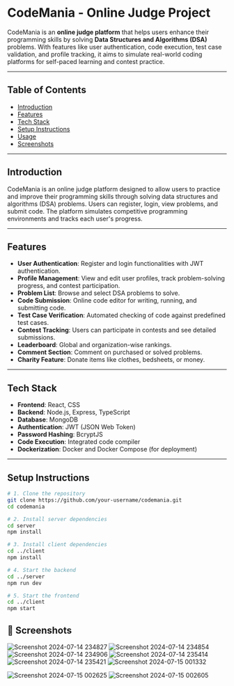 # CodeMania - Online Judge Project

CodeMania is an **online judge platform** that helps users enhance their programming skills by solving **Data Structures and Algorithms (DSA)** problems. With features like user authentication, code execution, test case validation, and profile tracking, it aims to simulate real-world coding platforms for self-paced learning and contest practice.

---

## Table of Contents

- [Introduction](#introduction)
- [Features](#features)
- [Tech Stack](#tech-stack)
- [Setup Instructions](#setup-instructions)
- [Usage](#usage)
- [Screenshots](#screenshots)

---

## Introduction

CodeMania is an online judge platform designed to allow users to practice and improve their programming skills through solving data structures and algorithms (DSA) problems. Users can register, login, view problems, and submit code. The platform simulates competitive programming environments and tracks each user's progress.

---

## Features

- **User Authentication**: Register and login functionalities with JWT authentication.  
- **Profile Management**: View and edit user profiles, track problem-solving progress, and contest participation.  
- **Problem List**: Browse and select DSA problems to solve.  
- **Code Submission**: Online code editor for writing, running, and submitting code.  
- **Test Case Verification**: Automated checking of code against predefined test cases.  
- **Contest Tracking**: Users can participate in contests and see detailed submissions.  
- **Leaderboard**: Global and organization-wise rankings.  
- **Comment Section**: Comment on purchased or solved problems.  
- **Charity Feature**: Donate items like clothes, bedsheets, or money.

---

## Tech Stack

- **Frontend**: React, CSS  
- **Backend**: Node.js, Express, TypeScript  
- **Database**: MongoDB  
- **Authentication**: JWT (JSON Web Token)  
- **Password Hashing**: BcryptJS  
- **Code Execution**: Integrated code compiler  
- **Dockerization**: Docker and Docker Compose (for deployment)

---

## Setup Instructions

```bash
# 1. Clone the repository
git clone https://github.com/your-username/codemania.git
cd codemania

# 2. Install server dependencies
cd server
npm install

# 3. Install client dependencies
cd ../client
npm install

# 4. Start the backend
cd ../server
npm run dev

# 5. Start the frontend
cd ../client
npm start


```

## 📸 Screenshots

![Screenshot 2024-07-14 234827](https://github.com/user-attachments/assets/7cebe038-b137-4dc7-afa4-55e31d3fb8b4)
![Screenshot 2024-07-14 234854](https://github.com/user-attachments/assets/a0194f74-4470-49cd-bfd1-e79bb07b20ff)
![Screenshot 2024-07-14 234906](https://github.com/user-attachments/assets/1499a855-02d0-4e49-9664-d3b442e6a120)
![Screenshot 2024-07-14 235414](https://github.com/user-attachments/assets/593465cd-6a33-429e-9f51-3c4f7a3a82d5)
![Screenshot 2024-07-14 235421](https://github.com/user-attachments/assets/8a725155-caed-4304-8d96-ab48a1021a95)
![Screenshot 2024-07-15 001332](https://github.com/user-attachments/assets/0a45fa82-1ee2-4f8e-9edd-30482b3ba8b8)

![Screenshot 2024-07-15 002625](https://github.com/user-attachments/assets/71fb562e-8623-4449-a564-e196bb6bbc24)
![Screenshot 2024-07-15 002605](https://github.com/user-attachments/assets/8abacfa2-e6ea-4b8f-852f-220a793e4d28)
